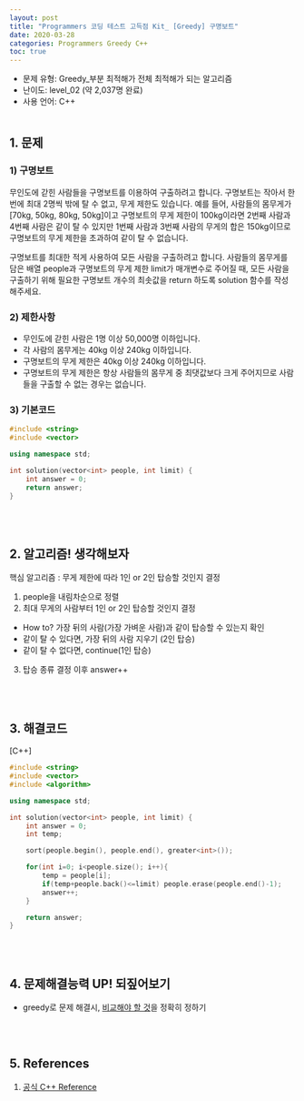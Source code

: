 ```yaml
---
layout: post
title: "Programmers 코딩 테스트 고득점 Kit_ [Greedy] 구명보트"
date: 2020-03-28
categories: Programmers Greedy C++
toc: true
---
```


- 문제 유형: Greedy_부분 최적해가 전체 최적해가 되는 알고리즘
- 난이도: level_02 (약 2,037명 완료)
- 사용 언어: C++ <br/><br/>

## 1. 문제
### 1) 구명보트
무인도에 갇힌 사람들을 구명보트를 이용하여 구출하려고 합니다. 구명보트는 작아서 한 번에 최대 2명씩 밖에 탈 수 없고, 무게 제한도 있습니다. 예를 들어, 사람들의 몸무게가 [70kg, 50kg, 80kg, 50kg]이고 구명보트의 무게 제한이 100kg이라면 2번째 사람과 4번째 사람은 같이 탈 수 있지만 1번째 사람과 3번째 사람의 무게의 합은 150kg이므로 구명보트의 무게 제한을 초과하여 같이 탈 수 없습니다.<br/>

구명보트를 최대한 적게 사용하여 모든 사람을 구출하려고 합니다. 사람들의 몸무게를 담은 배열 people과 구명보트의 무게 제한 limit가 매개변수로 주어질 때, 모든 사람을 구출하기 위해 필요한 구명보트 개수의 최솟값을 return 하도록 solution 함수를 작성해주세요.
<br/>

### 2) 제한사항   
- 무인도에 갇힌 사람은 1명 이상 50,000명 이하입니다.
- 각 사람의 몸무게는 40kg 이상 240kg 이하입니다.
- 구명보트의 무게 제한은 40kg 이상 240kg 이하입니다.
- 구명보트의 무게 제한은 항상 사람들의 몸무게 중 최댓값보다 크게 주어지므로 사람들을 구출할 수 없는 경우는 없습니다.

### 3) 기본코드
```c++
#include <string>
#include <vector>

using namespace std;

int solution(vector<int> people, int limit) {
    int answer = 0;
    return answer;
}
```
<br/><br/>

## 2. 알고리즘! 생각해보자
핵심 알고리즘 : 무게 제한에 따라 1인 or 2인 탑승할 것인지 결정

1) people을 내림차순으로 정렬
2) 최대 무게의 사람부터 1인 or 2인 탑승할 것인지 결정
  - How to? 가장 뒤의 사람(가장 가벼운 사람)과 같이 탑승할 수 있는지 확인
  - 같이 탈 수 있다면, 가장 뒤의 사람 지우기 (2인 탑승)
  - 같이 탈 수 없다면, continue(1인 탑승)
3) 탑승 종류 결정 이후 answer++

<br/><br/>

## 3. 해결코드
[C++]<br/>

```c++
#include <string>
#include <vector>
#include <algorithm>

using namespace std;

int solution(vector<int> people, int limit) {
    int answer = 0;
    int temp;

    sort(people.begin(), people.end(), greater<int>());

    for(int i=0; i<people.size(); i++){
        temp = people[i];
        if(temp+people.back()<=limit) people.erase(people.end()-1);
        answer++;
    }

    return answer;
}
```
<br/><br/>

## 4. 문제해결능력 UP! 되짚어보기
- greedy로 문제 해결시, <u>비교해야 할 것</u>을 정확히 정하기

<br/><br/>

## 5. References
1) [공식 C++ Reference](https://modoocode.com/241)
<br/><br/>
